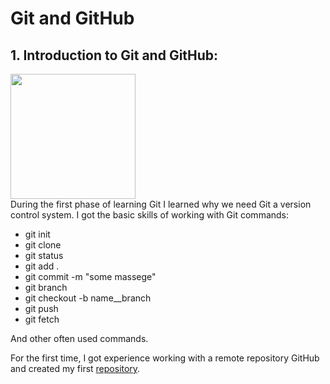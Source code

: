 # Git and GitHub
## 1. Introduction to Git and GitHub:
<img src = "https://cdn-icons-png.flaticon.com/512/25/25231.png" width = "200px"><br>
During the first phase of learning Git I learned why we need Git a version control system. I got the basic skills of working with Git commands:
+ git init
+ git clone
+ git status
+ git add .
+ git commit -m "some massege"
+ git branch
+ git checkout -b name__branch
+ git push
+ git fetch

And other often used commands.

For the first time, I got experience working with a remote repository GitHub and created my first [repository](https://github.com/DariaYurko/kottans-frontend).




